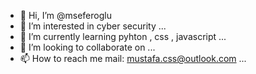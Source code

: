 - 👋 Hi, I’m @mseferoglu
- 👀 I’m interested in cyber security ...
- 🌱 I’m currently learning pyhton , css , javascript ...
- 💞️ I’m looking to collaborate on ...
- 📫 How to reach me mail: mustafa.css@outlook.com 
...

<!---
mseferoglu/mseferoglu is a ✨ special ✨ repository because its `README.md` (this file) appears on your GitHub profile.
You can click the Preview link to take a look at your changes.
--->
